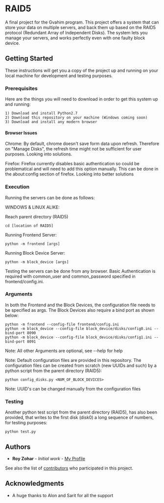 # RAID5

A final project for the Gvahim program. This project offers a system that can store your data on multiple servers, and back them up based on the RAID5 protocol (Redundant Array of Independent Disks). The system lets you manage your servers, and works perfectly even with one faulty block device.

## Getting Started

These instructions will get you a copy of the project up and running on your local machine for development and testing purposes.

### Prerequisites

Here are the things you will need to download in order to get this system up and running:

```
1) Download and install Python2.7
2) Download this repository on your machine (Windows coming soon)
3) Download and install any modern browser
```

#### Browser Issues

Chrome:
By default, chrome doesn't save form data upon refresh. Therefore on "Manage Disks", the refresh time might not be sufficient for user purposes. Looking into solutions.

Firefox:
Firefox currently disables basic authentication so could be problematical and will need to add this option manually. This can be done in the about:config section of firefox. Looking into better solutions

### Execution

Running the servers can be done as follows:

WINDOWS & LINUX ALIKE:

Reach parent directory (RAID5)
```
cd [location of RAID5]
```
Running Frontend Server:
```
python -m frontend [args]
```
Running Block Device Server:
```
python -m block_device [args]
```

Testing the servers can be done from any browser. Basic Authentication is required with common_user and common_password specified in frontend/config.ini.

### Arguments

In both the Frontend and the Block Devices, the configuration file needs to be specified as args. The Block Devices also require a bind port as shown below:
```
python -m frontend --config-file frontend/config.ini
python -m block_device --config-file block_device/disks/config0.ini --bind-port 8090
python -m block_device --config-file block_device/disks/config1.ini --bind-port 8091
```
Note: All other Arguments are optional, see --help for help

Note: Default configuration files are provided in this repository. The configuration files can be created from scratch (new UUIDs and such) by a python script from the parent directory (RAID5):
```
python config_disks.py <NUM_OF_BLOCK_DEVICES>
```
Note: UUID's can be changed manually from the configuration files

### Testing

Another python test script from the parent directory (RAID5), has also been provided, that writes to the first disk (disk0) a long sequence of numbers, for testing purposes:
```
python test.py
```

## Authors

* **Roy Zohar** - *Initial work* - [My Profile](https://github.com/Royz2123)

See also the list of [contributors](https://github.com/Royz2123/RAID5/contributors) who participated in this project.


## Acknowledgments

* A huge thanks to Alon and Sarit for all the support
